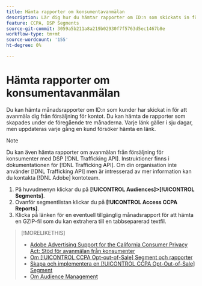 ```yaml
---
title: Hämta rapporter om konsumentavanmälan
description: Lär dig hur du hämtar rapporter om ID:n som skickats in för begäran om avanmälan från försäljning.
feature: CCPA, DSP Segments
source-git-commit: 3059a5b211a8a219b02930f7f5763d5ec1467b8e
workflow-type: tm+mt
source-wordcount: '155'
ht-degree: 0%

---
```


# Hämta rapporter om konsumentavanmälan

Du kan hämta månadsrapporter om ID:n som kunder har skickat in för att avanmäla dig från försäljning för kontot. Du kan hämta de rapporter som skapades under de föregående tre månaderna. Varje länk gäller i sju dagar, men uppdateras varje gång en kund försöker hämta en länk.

>[!NOTE]
>
>Du kan även hämta rapporter om avanmälan från försäljning för konsumenter med DSP [!DNL Trafficking API]. Instruktioner finns i dokumentationen för [!DNL Trafficking API]. Om din organisation inte använder [!DNL Trafficking API] men är intresserad av mer information kan du kontakta [!DNL Adobe] kontoteam.

1. På huvudmenyn klickar du på **[!UICONTROL Audiences]>[!UICONTROL Segments]**.
1. Ovanför segmentlistan klickar du på **[!UICONTROL Access CCPA Reports]**.
1. Klicka på länken för en eventuell tillgänglig månadsrapport för att hämta en GZIP-fil som du kan extrahera till en tabbseparerad textfil.

>[!MORELIKETHIS]
>
>* [Adobe Advertising Support for the California Consumer Privacy Act: Stöd för avanmälan från konsumenter](/help/privacy/ccpa-opt-out-of-sale.md)
>* [Om [!UICONTROL CCPA Opt-out-of-Sale] Segment och rapporter](ccpa-opt-out-about.md)
>* [Skapa och implementera en [!UICONTROL CCPA Opt-Out-of-Sale] Segment](ccpa-opt-out-segment-create.md)
>* [Om Audience Management](audience-about.md)

